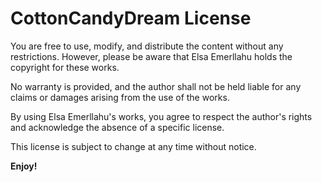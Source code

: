 # CottonCandyDream License

You are free to use, modify, and distribute the content without any restrictions. However, please be aware that Elsa Emerllahu holds the copyright for these works.

No warranty is provided, and the author shall not be held liable for any claims or damages arising from the use of the works.

By using Elsa Emerllahu's works, you agree to respect the author's rights and acknowledge the absence of a specific license.

This license is subject to change at any time without notice.

**Enjoy!**
